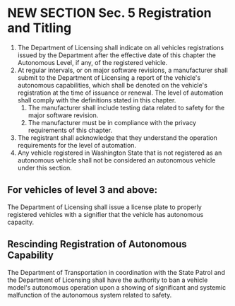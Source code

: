 # NEW SECTION Sec. 5 Registration and Titling

1. The Department of Licensing shall indicate on all vehicles registrations issued by the Department after the effective date of this chapter the Autonomous Level, if any, of the registered vehicle.
2. At regular intervals, or on major software revisions, a manufacturer shall submit to the Department of Licensing a report of the vehicle's autonomous capabilities, which shall be denoted on the vehicle's registration at the time of issuance or renewal. The level of automation shall comply with the definitions stated in this chapter. 
    1. The manufacturer shall include testing data related to safety for the major software revision.
    2. The manufacturer must be in compliance with the privacy requirements of this chapter. 
3. The registrant shall acknowledge that they understand the operation requirements for the level of automation. 
4. Any vehicle registered in Washington State that is not registered as an autonomous vehicle shall not be considered an autonomous vehicle under this section.

## For vehicles of level 3 and above:
The Department of Licensing shall issue a license plate to properly registered vehicles with a signifier that the vehicle has autonomous capacity.

## Rescinding Registration of Autonomous Capability
The Department of Transportation in coordination with the State Patrol and the Department of Licensing shall have the authority to ban a vehicle model's autonomous operation upon a showing of significant and systemic malfunction of the autonomous system related to safety.

